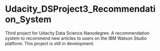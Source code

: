 # Udacity_DSProject3_Recommendation_System
Third project for Udacity Data Science Nanodegree. A recommendation system to recommend new articles to users on the IBM Watson Studio platform. This project is still in development. 

